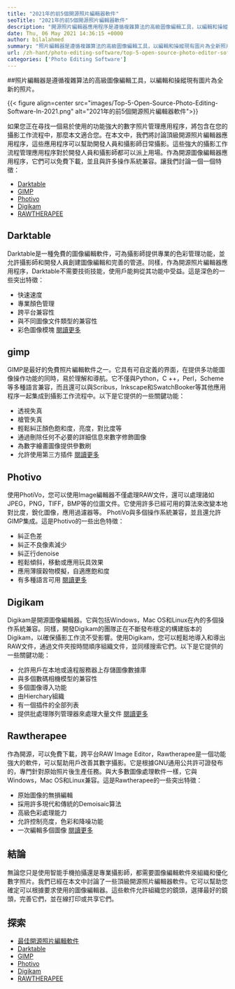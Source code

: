 ```yaml
---
title: "2021年的前5個開源照片編輯器軟件" 
seoTitle: "2021年的前5個開源照片編輯器軟件" 
description: "開源照片編輯器應用程序是遵循複雜算法的高級圖像編輯工具，以編輯和操縱圖片為新照片。" 
date: Thu, 06 May 2021 14:36:15 +0000
author: bilalahmed
summary: "照片編輯器是遵循複雜算法的高級圖像編輯工具，以編輯和操縱現有圖片為全新照片。" 
url: /zh-hant/photo-editing-software/top-5-open-source-photo-editor-software-in-2021/
categories: ['Photo Editing Software']
---
```


##照片編輯器是遵循複雜算法的高級圖像編輯工具，以編輯和操縱現有圖片為全新的照片。

{{< figure align=center src="images/Top-5-Open-Source-Photo-Editing-Software-In-2021.png" alt="2021年的前5個開源照片編輯器軟件">}}

如果您正在尋找一個易於使用的功能強大的數字照片管理應用程序，將包含在您的攝影工作流程中，那麼本文適合您。在本文中，我們將討論頂級開源照片編輯器應用程序，這些應用程序可以幫助開發人員和攝影師日常攝影。這些強大的攝影工作流程管理應用程序對於開發人員和攝影師都可以派上用場。作為開源圖像編輯器應用程序，它們可以免費下載，並且與許多操作系統兼容。讓我們討論一個一個特徵：
  * [Darktable][1]
  * [GIMP][2]
  * [Photivo][3]
  * [Digikam][4]
  * [RAWTHERAPEE][5]

## Darktable
Darktable是一種免費的圖像編輯軟件，可為攝影師提供專業的色彩管理功能，並允許攝影師和開發人員創建圖像編輯和完善的管道。同樣，作為開源照片編輯器應用程序，Darktable不需要技術技能，使用戶能夠從其功能中受益。這是深色的一些突出特徵：
* 快速速度
* 專業顏色管理
* 跨平台兼容性
* 與不同圖像文件類型的兼容性
* 彩色圖像模塊
[閱讀更多][6]

## gimp
GIMP是最好的免費照片編輯軟件之一。它具有可自定義的界面，在提供多功能圖像操作功能的同時，易於理解和導航。它不僅與Python，C ++，Perl，Scheme等多種語言兼容，而且還可以與Scribus，Inkscape和SwatchBooker等其他應用程序一起集成到攝影工作流程中。以下是它提供的一些關鍵功能：
* 透視失真
* 槍管失真
* 輕鬆糾正顏色飽和度，亮度，對比度等
* 通過刪除任何不必要的詳細信息來數字修飾圖像
* 為數字繪畫圖像提供參數刷
* 允許使用第三方插件
[閱讀更多][7]

## Photivo
使用PhotiVo，您可以使用Image編輯器不僅處理RAW文件，還可以處理諸如JPEG，PNG，TIFF，BMP等的位圖文件。它使用許多已經可用的算法來改變本地對比度，銳化圖像，應用過濾器等。 PhotiVo與多個操作系統兼容，並且還允許GIMP集成。這是Photivo的一些出色特徵：
* 糾正色差
* 糾正不良像素減少
* 糾正行denoise
* 輕鬆傾斜，移動或應用玩具效果
* 應用薄膜穀物模擬，自適應飽和度
* 有多種語言可用
[閱讀更多][8]

## Digikam
Digikam是開源圖像編輯器。它與包括Windows，Mac OS和Linux在內的多個操作系統兼容。同樣，開發Digikam的團隊正在不斷發布穩定的構建版本的Digikam，以確保攝影工作流不受影響。使用Digikam，您可以輕鬆地導入和導出RAW文件，通過文件夾按時間順序組織文件，並同樣搜索它們。以下是它提供的一些關鍵功能：
* 允許用戶在本地或遠程服務器上存儲圖像數據庫
* 與多個數碼相機模型的兼容性
* 多個圖像導入功能
* 由Hierchary組織
* 有一個插件的全部列表
* 提供批處理隊列管理器來處理大量文件
[閱讀更多][9]

## Rawtherapee
作為開源，可以免費下載，跨平台RAW Image Editor，Rawtherapee是一個功能強大的軟件，可以幫助用戶改善其數字攝影。它是根據GNU通用公共許可證發布的，專門針對原始照片後生產任務。與大多數圖像處理軟件一樣，它與Windows，Mac OS和Linux兼容。這是Rawtherapee的一些突出特徵：
* 原始圖像的無損編輯
* 採用許多現代和傳統的Demoisaic算法
* 高級色彩處理能力
* 允許控制亮度，色彩和降噪功能
* 一次編輯多個圖像
[閱讀更多][10]

## 結論
無論您只是使用智能手機拍攝還是專業攝影師，都需要圖像編輯軟件來組織和優化數字照片。我們已經在本文中討論了一些頂級開源照片編輯器軟件。它可以幫助您確定可以根據要求使用的圖像編輯器。這些軟件允許組織您的鏡頭，選擇最好的鏡頭，完善它們，並在線打印或共享它們。

## 探索
  * [最佳開源照片編輯軟件][11]
  * [Darktable][6]
  * [GIMP][7]
  * [Photivo][8]
  * [Digikam][9]
  * [RAWTHERAPEE][10]



[1]: #darktable
[2]: #gimp
[3]: #photivo
[4]: #digikam
[5]: #rawtherapee
[6]: https://products.containerize.com/photo-editing-software/darktable
[7]: https://products.containerize.com/photo-editing-software/gimp
[8]: https://products.containerize.com/photo-editing-software/photivo
[9]: https://products.containerize.com/photo-editing-software/digikam
[10]: https://products.containerize.com/photo-editing-software/rawtherapee
[11]: https://products.containerize.com/photo-editing-software
